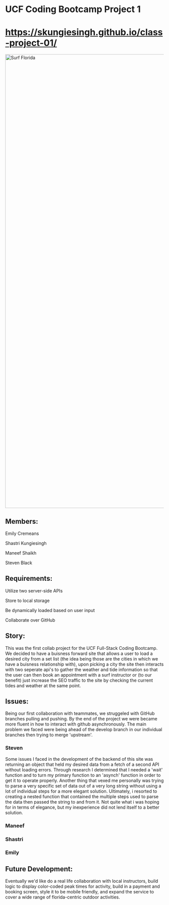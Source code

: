 # UCF Coding Bootcamp Project 1
# https://skungiesingh.github.io/class-project-01/
<img width="1440" alt="Surf Florida" src="https://user-images.githubusercontent.com/78673754/113986558-0a28fd80-9856-11eb-9a2e-ec2691c41832.png">


## Members:

Emily Cremeans

Shastri Kungiesingh

Maneef Shaikh

Steven Black
 

## Requirements:

Utilize two server-side APIs

Store to local storage

Be dynamically loaded based on user input

Collaborate over GitHub

## Story:

This was the first collab project for the UCF Full-Stack Coding Bootcamp. We decided to have a buisness forward site that allows a user to load a desired city from a set list (the idea being those are the cities in which we have a buisness relationship with), upon picking a city the site then interacts with two seperate api's to gather the weather and tide information so that the user can then book an appointment with a surf instructor or (to our benefit) just increase the SEO traffic to the site by checking the current tides and weather at the same point. 

## Issues:

Being our first collaboration with teammates, we struggeled with GitHub branches pulling and pushing. By the end of the project we were became more fluent in how to interact with github asynchronously. The main problem we faced were being ahead of the develop branch in our individual branches then trying to merge 'upstream'. 

### Steven

Some issues I faced in the development of the backend of this site was returning an object that held my desired data from a fetch of a second API without loading errors. Through research I determined that I needed a 'wait' function and to turn my primary function to an 'asynch' function in order to get it to operate properly. Another thing that vexed me personally was trying to parse a very specific set of data out of a very long string without using a lot of individual steps for a more elegant solution. Ultimately, i resorted to creating a nested function that contained the multiple steps used to parse the data then passed the string to and from it. Not quite what i was hoping for in terms of elegance, but my inexperience did not lend itself to a better solution.

### Maneef

### Shastri

### Emily

## Future Development:
Eventually we'd like do a real life collaboration with local instructors, build logic to display color-coded peak times for activity, build in a payment and booking screen, style it to be mobile friendly, and expand the service to cover a wide range of florida-centric outdoor activities. 




